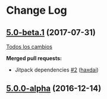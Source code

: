 # Change Log

## [5.0-beta.1](https://github.com/SemanticWebBuilder/SWBXMLRPCServer/tree/5.0-beta.1) (2017-07-31)
[Todos los cambios](https://github.com/SemanticWebBuilder/SWBXMLRPCServer/compare/5.0.0-alpha...5.0-beta.1)

**Merged pull requests:**

- Jitpack dependencies [\#2](https://github.com/SemanticWebBuilder/SWBXMLRPCServer/pull/2) ([haxdai](https://github.com/haxdai))

## [5.0.0-alpha](https://github.com/SemanticWebBuilder/SWBXMLRPCServer/tree/5.0.0-alpha) (2016-12-14)
